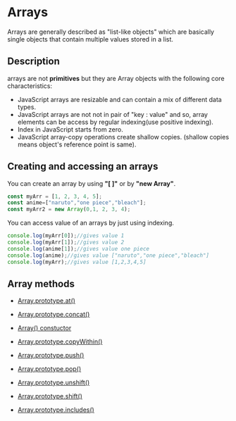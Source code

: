 # Arrays

Arrays are generally described as "list-like objects" which are basically single objects that contain multiple values stored in a list.

## Description

arrays are not **primitives** but they are Array objects with the following core characteristics:

- JavaScript arrays are resizable and can contain a mix of different data types.
- JavaScript arrays are not not in pair of "key : value" and so, array elements can be access by regular indexing(use positive indexing).
- Index in JavaScript starts from zero.
- JavaScript array-copy operations create shallow copies. (shallow copies means object's reference point is same).

## Creating and accessing an arrays

You can create an array by using **"[ ]"** or by **"new Array"**.

```js
const myArr = [1, 2, 3, 4, 5];
const anime=["naruto","one piece","bleach"];
const myArr2 = new Array(0,1, 2, 3, 4);
```

You can access value of an arrays by just using indexing.

```js
console.log(myArr[0]);//gives value 1
console.log(myArr[1]);//gives value 2
console.log(anime[1]);//gives value one piece
console.log(anime);//gives value ["naruto","one piece","bleach"]
console.log(myArr);//gives value [1,2,3,4,5]

```

## Array methods

- [Array.prototype.at()](D:\Learn\learn-js\Basics\Arrays\at().md)

- [Array.prototype.concat()](D:\Learn\learn-js\Basics\Arrays\concat().md)

- [Array() constuctor](D:\Learn\learn-js\Basics\Arrays\Array_constructor.md)

- [Array.prototype.copyWithin()](D:\Learn\learn-js\Basics\Arrays\copyWithin().md)

- [Array.prototype.push()](D:\Learn\learn-js\Basics\Arrays\Push().md)

- [Array.prototype.pop()](D:\Learn\learn-js\Basics\Arrays\pop().md)

- [Array.prototype.unshift()](D:\Learn\learn-js\Basics\Arrays\unshift().md)

- [Array.prototype.shift()](D:\Learn\learn-js\Basics\Arrays\shift().md)

- [Array.prototype.includes()](D:\Learn\learn-js\Basics\Arrays\includes().md)
